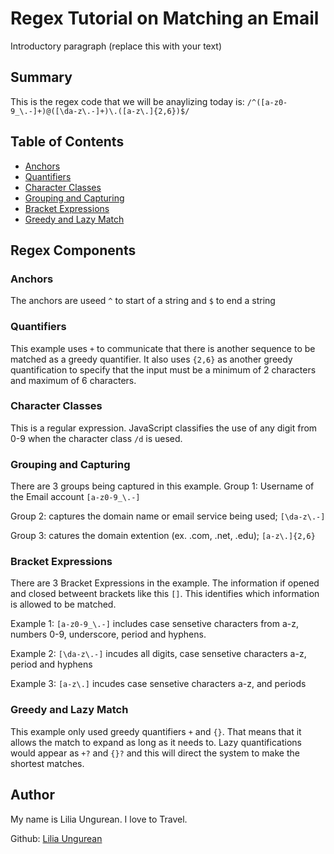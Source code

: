 # Regex Tutorial on Matching an Email
Introductory paragraph (replace this with your text)

## Summary

This is the regex code that we will be anaylizing today is: `/^([a-z0-9_\.-]+)@([\da-z\.-]+)\.([a-z\.]{2,6})$/`

## Table of Contents

- [Anchors](#anchors)
- [Quantifiers](#quantifiers)
- [Character Classes](#character-classes)
- [Grouping and Capturing](#Grouping-and-Capturing)
- [Bracket Expressions](#Bracket-Expressions)
- [Greedy and Lazy Match](#Greedy-and-Lazy-Match)

## Regex Components

### Anchors

The anchors are useed `^` to start of a string and `$` to end a string

### Quantifiers

This example uses `+` to communicate that there is another sequence to be matched as a greedy quantifier.  It also uses `{2,6}` as another greedy quantification to specify that the input must be a minimum of 2 characters and maximum of 6 characters. 


### Character Classes

This is a regular expression. JavaScript classifies the use of any digit from 0-9 when the character class `/d` is uesed.

### Grouping and Capturing

There are 3 groups being captured in this example. Group 1: Username of the Email account `[a-z0-9_\.-]`

Group 2: captures the domain name or email service being used; `[\da-z\.-]`

Group 3: catures the domain extention (ex. .com, .net, .edu); `[a-z\.]{2,6}`

### Bracket Expressions

There are 3 Bracket Expressions in the example. The information if opened and closed betweent brackets like this `[]`. This identifies which information is allowed to be matched.

Example 1: `[a-z0-9_\.-]` includes case sensetive characters from a-z, numbers 0-9, underscore, period and hyphens. 

Example 2: `[\da-z\.-]` incudes all digits, case sensetive characters a-z, period and hyphens

Example 3: `[a-z\.]` incudes case sensetive characters a-z, and periods

### Greedy and Lazy Match

This example only used greedy quantifiers `+` and `{}`. That means that it allows the match to expand as long as it needs to. Lazy quantifications would appear as `+?` and `{}?` and this will direct the system to make the shortest matches.

## Author

My name is Lilia Ungurean. I love to Travel.

Github: [Lilia Ungurean](https://github.com/liliaungurean)
